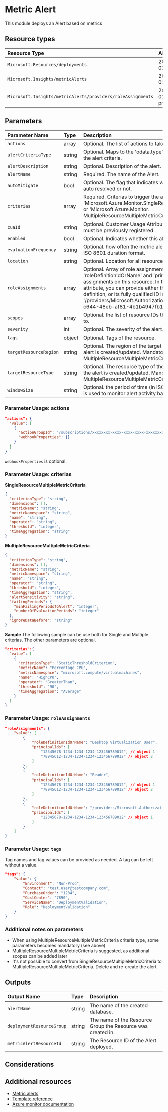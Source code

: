 # Metric Alert

This module deploys an Alert based on metrics

## Resource types

| Resource Type                                               | APIVersion         |
| :---------------------------------------------------------- | :----------------- |
| `Microsoft.Resources/deployments`                           | 2018-02-01         |
| `Microsoft.Insights/metricAlerts`                           | 2018-03-01         |
| `Microsoft.Insights/metricAlerts/providers/roleAssignments` | 2018-09-01-preview |

## Parameters

| Parameter Name         | Type   | Description                                                                                                                                                                                                                                                                                                                                                                                                    | DefaultValue                                                   | Possible values |
| :--------------------- | :----- | :------------------------------------------------------------------------------------------------------------------------------------------------------------------------------------------------------------------------------------------------------------------------------------------------------------------------------------------------------------------------------------------------------------- | :------------------------------------------------------------- | :-------------- |
| `actions`              | array  | Optional. The list of actions to take when alert triggers.                                                                                                                                                                                                                                                                                                                                                     | System.Object[]                                                |                 |
| `alertCriteriaType`    | string | Optional. Maps to the 'odata.type' field. Specifies the type of the alert criteria.                                                                                                                                                                                                                                                                                                                            | Microsoft.Azure.Monitor.MultipleResourceMultipleMetricCriteria | System.Object[] |
| `alertDescription`     | string | Optional. Description of the alert.                                                                                                                                                                                                                                                                                                                                                                            |                                                                |                 |
| `alertName`            | string | Required. The name of the Alert.                                                                                                                                                                                                                                                                                                                                                                               |                                                                |                 |
| `autoMitigate`         | bool   | Optional. The flag that indicates whether the alert should be auto resolved or not.                                                                                                                                                                                                                                                                                                                            | True                                                           |                 |
| `criterias`            | array  | Required. Criterias to trigger the alert. Array of 'Microsoft.Azure.Monitor.SingleResourceMultipleMetricCriteria' or 'Microsoft.Azure.Monitor. MultipleResourceMultipleMetricCriteria' objects                                                                                                                                                                                                                 |                                                                |                 |
| `cuaId`                | string | Optional. Customer Usage Attribution ID (GUID). This GUID must be previously registered                                                                                                                                                                                                                                                                                                                        |                                                                |                 |
| `enabled`              | bool   | Optional. Indicates whether this alert is enabled.                                                                                                                                                                                                                                                                                                                                                             | True                                                           |                 |
| `evaluationFrequency`  | string | Optional. how often the metric alert is evaluated represented in ISO 8601 duration format.                                                                                                                                                                                                                                                                                                                     | PT5M                                                           | System.Object[] |
| `location`             | string | Optional. Location for all resources.                                                                                                                                                                                                                                                                                                                                                                          | global                                                         |                 |
| `roleAssignments`      | array  | Optional. Array of role assignment objects that contain the 'roleDefinitionIdOrName' and 'principalId' to define RBAC role assignments on this resource. In the roleDefinitionIdOrName attribute, you can provide either the display name of the role definition, or its fully qualified ID in the following format: '/providers/Microsoft.Authorization/roleDefinitions/c2f4ef07-c644-48eb-af81-4b1b4947fb11' | System.Object[]                                                |                 |
| `scopes`               | array  | Optional. the list of resource IDs that this metric alert is scoped to.                                                                                                                                                                                                                                                                                                                                        | \[subscription().ID\]                                          |                 |
| `severity`             | int    | Optional. The severity of the alert.                                                                                                                                                                                                                                                                                                                                                                           | 3                                                              | System.Object[] |
| `tags`                 | object | Optional. Tags of the resource.                                                                                                                                                                                                                                                                                                                                                                                |                                                                |                 |
| `targetResourceRegion` | string | Optional. The region of the target resource(s) on which the alert is created/updated. Mandatory for MultipleResourceMultipleMetricCriteria.                                                                                                                                                                                                                                                                    |                                                                |                 |
| `targetResourceType`   | string | Optional. The resource type of the target resource(s) on which the alert is created/updated. Mandatory for MultipleResourceMultipleMetricCriteria.                                                                                                                                                                                                                                                             |                                                                |                 |
| `windowSize`           | string | Optional. the period of time (in ISO 8601 duration format) that is used to monitor alert activity based on the threshold.                                                                                                                                                                                                                                                                                      | PT15M                                                          | System.Object[] |

### Parameter Usage: actions

```json
"actions": {
  "value": [
    {
      "actionGroupId": "/subscriptions/xxxxxxxx-xxxx-xxxx-xxxx-xxxxxxxxxxxx/resourceGroups/rgName/providers/microsoft.insights/actiongroups/ActionGroupName",
      "webhookProperties": {}
    }
  ]
}
```

`webhookProperties` is optional.

### Parameter Usage: criterias

**SingleResourceMultipleMetricCriteria**

```json
{
  "criterionType": "string",
  "dimensions": [],
  "metricName": "string",
  "metricNamespace": "string",
  "name": "string",
  "operator": "string",
  "threshold": "integer",
  "timeAggregation": "string"
}
```

**MultipleResourceMultipleMetricCriteria**

```json
{
  "criterionType": "string",
  "dimensions": [],
  "metricName": "string",
  "metricNamespace": "string",
  "name": "string",
  "operator": "string",
  "threshold": "integer",
  "timeAggregation": "string",
  "alertSensitivity": "string",
  "failingPeriods": {
    "minFailingPeriodsToAlert": "integer",
    "numberOfEvaluationPeriods": "integer"
  },
  "ignoreDataBefore": "string"
}
```

**Sample**
The following sample can be use both for Single and Multiple criterias. The other parameters are optional.

```json
"criterias":{
  "value": [
    {
      "criterionType": "StaticThresholdCriterion",
      "metricName": "Percentage CPU",
      "metricNamespace": "microsoft.compute/virtualmachines",
      "name": "HighCPU",
      "operator": "GreaterThan",
      "threshold": "90",
      "timeAggregation": "Average"
    }
  ]
}
```

### Parameter Usage: `roleAssignments`

```json
"roleAssignments": {
    "value": [
        {
            "roleDefinitionIdOrName": "Desktop Virtualization User",
            "principalIds": [
                "12345678-1234-1234-1234-123456789012", // object 1
                "78945612-1234-1234-1234-123456789012" // object 2
            ]
        },
        {
            "roleDefinitionIdOrName": "Reader",
            "principalIds": [
                "12345678-1234-1234-1234-123456789012", // object 1
                "78945612-1234-1234-1234-123456789012" // object 2
            ]
        },
        {
            "roleDefinitionIdOrName": "/providers/Microsoft.Authorization/roleDefinitions/c2f4ef07-c644-48eb-af81-4b1b4947fb11",
            "principalIds": [
                "12345678-1234-1234-1234-123456789012" // object 1
            ]
        }
    ]
}
```

### Parameter Usage: `tags`

Tag names and tag values can be provided as needed. A tag can be left without a value.

```json
"tags": {
    "value": {
        "Environment": "Non-Prod",
        "Contact": "test.user@testcompany.com",
        "PurchaseOrder": "1234",
        "CostCenter": "7890",
        "ServiceName": "DeploymentValidation",
        "Role": "DeploymentValidation"
    }
}
```

### Additional notes on parameters

- When using MultipleResourceMultipleMetricCriteria criteria type, some parameters becomes mandatory (see above)
- MultipleResourceMultipleMetricCriteria is suggested, as additional scopes can be added later
- It's not possible to convert from SingleResourceMultipleMetricCriteria to MultipleResourceMultipleMetricCriteria. Delete and re-create the alert.

## Outputs

| Output Name               | Type   | Description                                                 |
| :------------------------ | :----- | :---------------------------------------------------------- |
| `alertName`               | string | The name of the created database.                           |
| `deploymentResourceGroup` | string | The name of the Resource Group the Resource was created in. |
| `metricAlertResourceId`   | string | The Resource ID of the Alert deployed.                      |

## Considerations

## Additional resources

- [Metric alerts](https://docs.microsoft.com/en-us/azure/azure-monitor/platform/alerts-metric-overview)
- [Template reference](https://docs.microsoft.com/en-us/azure/templates/microsoft.insights/2018-03-01/metricalerts)
- [Azure monitor documentation](https://docs.microsoft.com/en-us/azure/azure-monitor/)
